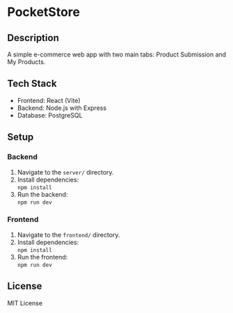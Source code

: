 # PocketStore

## Description
A simple e-commerce web app with two main tabs: Product Submission and My Products.

## Tech Stack
- Frontend: React (Vite)
- Backend: Node.js with Express
- Database: PostgreSQL

## Setup

### Backend
1. Navigate to the `server/` directory.
2. Install dependencies:  
   `npm install`
3. Run the backend:  
   `npm run dev`

### Frontend
1. Navigate to the `frontend/` directory.
2. Install dependencies:  
   `npm install`
3. Run the frontend:  
   `npm run dev`

## License
MIT License
